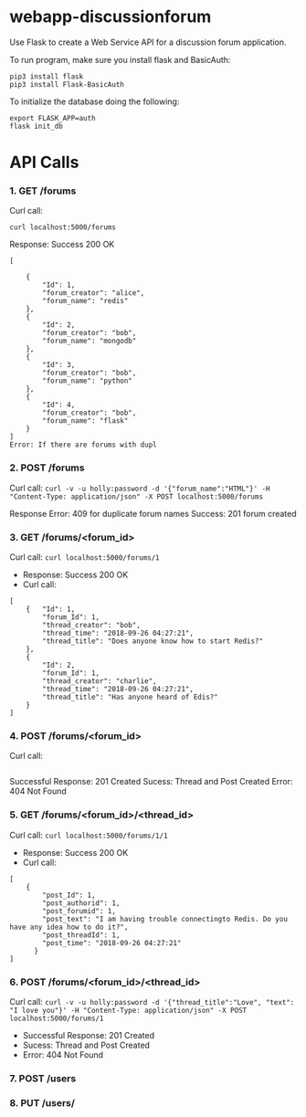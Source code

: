 # webapp-discussionforum

Use Flask to create a Web Service API for a discussion forum application.

To run program, make sure you install flask and BasicAuth:
```
pip3 install flask
pip3 install Flask-BasicAuth
```
To initialize the database doing the following:
```
export FLASK_APP=auth
flask init_db
```


# API Calls

### 1. GET /forums
Curl call:
```
curl localhost:5000/forums
```
Response: Success 200 OK
```
[
	
	{
		"Id": 1,
		"forum_creator": "alice",
		"forum_name": "redis"
	},
	{
		"Id": 2,
		"forum_creator": "bob",
		"forum_name": "mongodb"
	},
	{
		"Id": 3,
		"forum_creator": "bob",
		"forum_name": "python"
	},
	{
		"Id": 4,
		"forum_creator": "bob",
		"forum_name": "flask"
	}
]
Error: If there are forums with dupl
```
### 2. POST /forums
Curl call: 
```curl -v -u holly:password -d '{"forum_name":"HTML"}' -H "Content-Type: application/json" -X POST localhost:5000/forums```

Response
Error: 409 for duplicate forum names
Success: 201 forum created

### 3.  GET /forums/<forum_id>
Curl call: 
```curl localhost:5000/forums/1```
+ Response: Success 200 OK
+ Curl call: 
```
[
	{   "Id": 1,
	    "forum_Id": 1,  
	    "thread_creator": "bob",
	    "thread_time": "2018-09-26 04:27:21",
	    "thread_title": "Does anyone know how to start Redis?"  
	},
	{
	    "Id": 2,    
	    "forum_Id": 1,
	    "thread_creator": "charlie",
	    "thread_time": "2018-09-26 04:27:21",    
	    "thread_title": "Has anyone heard of Edis?"
	}
]
```
### 4.  POST /forums/<forum_id>
Curl call: 
```curl -v -u holly:password -d '{"thread_title":"Love", "text": "I love you"}' -H "Content-Type: application/json" -X POST localhost:5000/forums/1
```

Successful Response: 201 Created
Sucess: Thread and Post Created
Error: 404 Not Found

### 5.  GET /forums/<forum_id>/<thread_id>
Curl call: 
```curl localhost:5000/forums/1/1```
+ Response: Success 200 OK
+ Curl call: 
```
[
	{
	    "post_Id": 1,   
	    "post_authorid": 1,
	    "post_forumid": 1,
	    "post_text": "I am having trouble connectingto Redis. Do you have any idea how to do it?",
	    "post_threadId": 1,
	    "post_time": "2018-09-26 04:27:21"
	  }
]
```
### 6. POST /forums/<forum_id>/<thread_id>
Curl call: 
```curl -v -u holly:password -d '{"thread_title":"Love", "text": "I love you"}' -H "Content-Type: application/json" -X POST localhost:5000/forums/1```

+ Successful Response: 201 Created
+ Sucess: Thread and Post Created
+ Error: 404 Not Found

### 7. POST /users

### 8. PUT /users/<username>

